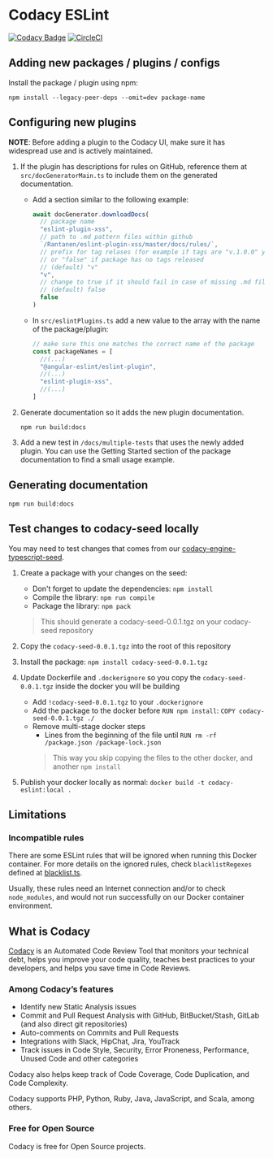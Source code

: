 # Codacy ESLint

[![Codacy Badge](https://app.codacy.com/project/badge/Grade/88324e5ee7464c62abe07115b884c6a9)](https://app.codacy.com/gh/codacy/codacy-eslint/dashboard?utm_source=gh&utm_medium=referral&utm_content=&utm_campaign=Badge_grade)
[![CircleCI](https://circleci.com/gh/codacy/codacy-eslint.svg?style=svg)](https://circleci.com/gh/codacy/codacy-eslint)

## Adding new packages / plugins / configs

Install the package / plugin using npm:
```shell
npm install --legacy-peer-deps --omit=dev package-name
```

## Configuring new plugins

**NOTE**: Before adding a plugin to the Codacy UI, make sure it has widespread use and is actively maintained.

1.  If the plugin has descriptions for rules on GitHub, reference them
    at `src/docGeneratorMain.ts` to include them on the generated documentation.

    -   Add a section similar to the following example:
        ```typescript
        await docGenerator.downloadDocs(
          // package name
          "eslint-plugin-xss",
          // path to .md pattern files within github
          `/Rantanen/eslint-plugin-xss/master/docs/rules/`,
          // prefix for tag relases (for example if tags are "v.1.0.0" you have to prefix tags with "v.")
          // or "false" if package has no tags released
          // (default) "v"
          "v",
          // change to true if it should fail in case of missing .md files for any pattern
          // (default) false
          false
        )
        ```

    -   In `src/eslintPlugins.ts` add a new value to the array with the name of the package/plugin:
        ```typescript
        // make sure this one matches the correct name of the package
        const packageNames = [
          //(...)
          "@angular-eslint/eslint-plugin",
          //(...)
          "eslint-plugin-xss",
          //(...)
        ]
        ```

2.  Generate documentation so it adds the new plugin documentation.

    ```shell
    npm run build:docs
    ```

3.  Add a new test in `/docs/multiple-tests` that uses the newly added plugin.
    You can use the Getting Started section of the package documentation to find a small usage example. 

## Generating documentation

```shell
npm run build:docs
```

## Test changes to codacy-seed locally

You may need to test changes that comes from our [codacy-engine-typescript-seed](https://github.com/codacy/codacy-engine-typescript-seed).

1.  Create a package with your changes on the seed:
    *   Don't forget to update the dependencies: `npm install`
    *   Compile the library: `npm run compile`
    *   Package the library: `npm pack`
    > This should generate a codacy-seed-0.0.1.tgz on your codacy-seed repository

2.  Copy the `codacy-seed-0.0.1.tgz` into the root of this repository

3.  Install the package: `npm install codacy-seed-0.0.1.tgz`

4.  Update Dockerfile and `.dockerignore` so you copy the `codacy-seed-0.0.1.tgz` inside the docker you will be building
    *   Add `!codacy-seed-0.0.1.tgz` to your `.dockerignore`
    *   Add the package to the docker before `RUN npm install`: `COPY codacy-seed-0.0.1.tgz ./`
    *   Remove multi-stage docker steps
        -   Lines from the beginning of the file until `RUN rm -rf /package.json /package-lock.json`
        > This way you skip copying the files to the other docker, and another `npm install`

5.  Publish your docker locally as normal: `docker build -t codacy-eslint:local .`

## Limitations

### Incompatible rules

There are some ESLint rules that will be ignored when running this Docker container. For more details on the ignored rules, check `blacklistRegexes` defined at [blacklist.ts](src/blacklist.ts).

Usually, these rules need an Internet connection and/or to check `node_modules`, and would not run successfully on our Docker container environment.

## What is Codacy

[Codacy](https://www.codacy.com/) is an Automated Code Review Tool that monitors your technical debt, helps you improve your code quality, teaches best practices to your developers, and helps you save time in Code Reviews.

### Among Codacy’s features

-   Identify new Static Analysis issues
-   Commit and Pull Request Analysis with GitHub, BitBucket/Stash, GitLab (and also direct git repositories)
-   Auto-comments on Commits and Pull Requests
-   Integrations with Slack, HipChat, Jira, YouTrack
-   Track issues in Code Style, Security, Error Proneness, Performance, Unused Code and other categories

Codacy also helps keep track of Code Coverage, Code Duplication, and Code Complexity.

Codacy supports PHP, Python, Ruby, Java, JavaScript, and Scala, among others.

### Free for Open Source

Codacy is free for Open Source projects.

